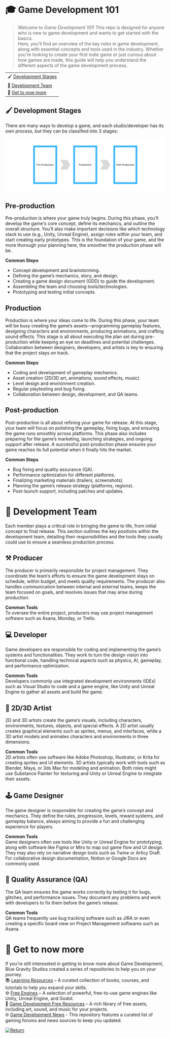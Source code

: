 #  🎓 Game Development 101

>Welcome to *Game Development 101*! This repo is designed for anyone who is new to game development and wants to get started with the basics.   
Here, you'll find an overview of the key roles in game development, along with essential concepts and tools used in the industry. Whether you're looking to create your first indie game or just curious about how games are made, this guide will help you understand the different aspects of the game development process.

||  
|----------------------------------| 
|🖌 [Development Stages](https://github.com/bluegravitystudios/gamedev-101.md#-development-stages)|
|🦾 [Development Team](https://github.com/bluegravitystudios/gamedev-101.md#-development-team)|
|👀 [Get to now more](https://github.com/bluegravitystudios/gamedev-101.md#-get-to-now-more)|

## 🖌 Development Stages

There are many ways to develop a game, and each studio/developer has its own process, but they can be classified into 3 stages:  

![Imagem](https://github.com/bluegravitystudios/gamedev-101.md/blob/main/ProductionPhases.png)

## Pre-production  
Pre-production is where your game truly begins. During this phase, you’ll develop the game's core concept, define its mechanics, and outline the overall structure. You’ll also make important decisions like which technology stack to use (e.g., Unity, Unreal Engine), assign roles within your team, and start creating early prototypes. This is the foundation of your game, and the more thorough your planning here, the smoother the production phase will be.  

**Common Steps**  
- Concept development and brainstorming.  
- Defining the game’s mechanics, story, and design.  
- Creating a game design document (GDD) to guide the development.  
- Assembling the team and choosing tools/technologies.  
- Prototyping and testing initial concepts.

## Production  
Production is where your ideas come to life. During this phase, your team will be busy creating the game’s assets—programming gameplay features, designing characters and environments, producing animations, and crafting sound effects. This stage is all about executing the plan set during pre-production while keeping an eye on deadlines and potential challenges. Collaboration between designers, developers, and artists is key to ensuring that the project stays on track.  

**Common Steps**  
- Coding and development of gameplay mechanics.  
- Asset creation (2D/3D art, animations, sound effects, music).  
- Level design and environment creation.  
- Regular playtesting and bug fixing.  
- Collaboration between design, development, and QA teams.

## Post-production  
Post-production is all about refining your game for release. At this stage, your team will focus on polishing the gameplay, fixing bugs, and ensuring the game runs smoothly across platforms. This phase also includes preparing for the game’s marketing, launching strategies, and ongoing support after release. A successful post-production phase ensures your game reaches its full potential when it finally hits the market.  

**Common Steps**  
- Bug fixing and quality assurance (QA).  
- Performance optimization for different platforms.  
- Finalizing marketing materials (trailers, screenshots).  
- Planning the game’s release strategy (platforms, regions).  
- Post-launch support, including patches and updates.  

# 🦾 Development Team
Each member plays a critical role in bringing the game to life, from initial concept to final release. This section outlines the key positions within the development team, detailing their responsibilities and the tools they usually could use to ensure a seamless production process.

## ⚒ Producer
The producer is primarily responsible for project management. They coordinate the team’s efforts to ensure the game development stays on schedule, within budget, and meets quality requirements. The producer also handles communication between internal and external teams, keeps the team focused on goals, and resolves issues that may arise during production.

**Common Tools**  
To oversee the entire project, producers may use project management software such as Asana, Monday, or Trello.

## 💻 Developer
Game developers are responsible for coding and implementing the game’s systems and functionalities. They work to turn the design vision into functional code, handling technical aspects such as physics, AI, gameplay, and performance optimization.

**Common Tools**  
Developers commonly use integrated development environments (IDEs) such as Visual Studio to code and a game engine, like Unity and Unreal Engine to gather all assets and build the game.

## 🎨 2D/3D Artist
2D and 3D artists create the game’s visuals, including characters, environments, textures, objects, and special effects. A 2D artist usually creates graphical elements such as sprites, menus, and interfaces, while a 3D artist models and animates characters and environments in three dimensions.

**Common Tools**  
2D artists often use software like Adobe Photoshop, Illustrator, or Krita for creating sprites and UI elements. 3D artists typically work with tools such as Blender, Maya, or 3ds Max for modeling and animation. Both roles might use Substance Painter for texturing and Unity or Unreal Engine to integrate their assets.

## 🕹 Game Designer
The game designer is responsible for creating the game’s concept and mechanics. They define the rules, progression, levels, reward systems, and gameplay balance, always aiming to provide a fun and challenging experience for players.

**Common Tools**  
Game designers often use tools like Unity or Unreal Engine for prototyping, along with software like Figma or Miro to map out game flow and UI design. They may also rely on narrative design tools such as Twine or Articy Draft. For collaborative design documentation, Notion or Google Docs are commonly used.

## 🐞 Quality Assurance (QA)
The QA team ensures the game works correctly by testing it for bugs, glitches, and performance issues. They document any problems and work with developers to fix them before the game’s release.

**Common Tools**  
QA teams frequently use bug tracking software such as JIRA or even creating a specific board view on Project Management softwares such as Asana.

# 👀 Get to now more
If you're still intereseted in getting to know more about Game Development, Blue Gravity Studios created a series of repositories to help you on your journey.  
📚 [Learning Resources](https://github.com/bluegravitystudios/learning-resources.md) – A curated collection of books, courses, and tutorials to help you expand your skills.  
⚙ [Free Engines](https://github.com/bluegravitystudios/free-engines.md) – A selection of powerful, free-to-use game engines like Unity, Unreal Engine, and Godot.  
🧱 [Game Development Free Resources](https://github.com/bluegravitystudios/gamedev-free-resources) – A rich library of free assets, including art, sound, and music for your projects.  
🌐 [Game Development News](https://github.com/bluegravitystudios/game-dev-news/blob/main/README.md) - This repository features a curated list of gaming forums and news sources to keep you updated.  


[![Return](https://img.shields.io/badge/Return-README-808080?style=for-the-badge&logoColor=black)](https://github.com/bluegravitystudios/bgs-gamedev-repo/blob/main/README.md)
